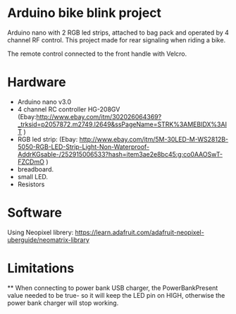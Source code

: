 # Arduino bike blink project
Arduino nano with 2 RGB led strips, attached to bag pack and operated by 4 channel RF control.
This project made for rear signaling when riding a bike.

The remote control connected to the front handle with Velcro.

# Hardware
* Arduino nano v3.0
* 4 channel RC controller HG-208GV (Ebay:http://www.ebay.com/itm/302026064369?_trksid=p2057872.m2749.l2649&ssPageName=STRK%3AMEBIDX%3AIT )
* RGB led strip: (Ebay: http://www.ebay.com/itm/5M-30LED-M-WS2812B-5050-RGB-LED-Strip-Light-Non-Waterproof-AddrKGsable-/252915006533?hash=item3ae2e8bc45:g:co0AAOSwT-FZCDmO )
* breadboard.
* small LED.
* Resistors

# Software
Using Neopixel librery: 
https://learn.adafruit.com/adafruit-neopixel-uberguide/neomatrix-library

# Limitations
** When connecting to power bank USB charger, the PowerBankPresent value needed to be true- so it will keep the LED pin on HIGH, otherwise the power bank charger will stop working.
